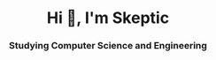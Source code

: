 <h1 align="center">Hi 👋, I'm Skeptic</h1>
<h3 align="center">Studying Computer Science and Engineering</h3>
<a href="https://github.com/antonkomarev/github-profile-views-counter" align="left"></a>
